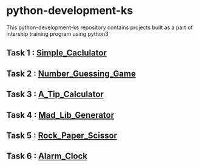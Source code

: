 # python-development-ks
This python-development-ks repository contains projects built as a part of intership training program using python3

## Task 1 : [Simple_Caclulator](simple_calculator/README.md)
## Task 2 : [Number_Guessing_Game](number_guess_game/README.md)
## Task 3 : [A_Tip_Calculator](a_tip_calculator/README.md)
## Task 4 : [Mad_Lib_Generator](mad_libs_generator/README.md)
## Task 5 : [Rock_Paper_Scissor](https://github.com/nazneenprojects/python-development-ks/tree/master/rock_paper_scissors#readme)
## Task 6 : [Alarm_Clock](https://github.com/nazneenprojects/python-development-ks/tree/master/alarm_clock#readme)
